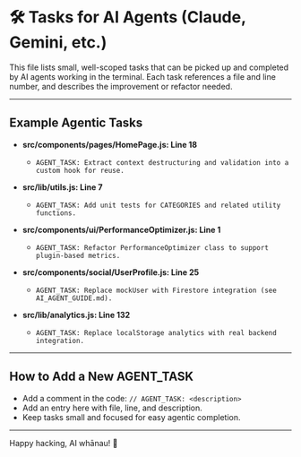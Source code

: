 # 🛠️ Tasks for AI Agents (Claude, Gemini, etc.)

This file lists small, well-scoped tasks that can be picked up and completed by AI agents working in the terminal. Each task references a file and line number, and describes the improvement or refactor needed.

---

## Example Agentic Tasks

- **src/components/pages/HomePage.js: Line 18**
  - `AGENT_TASK: Extract context destructuring and validation into a custom hook for reuse.`

- **src/lib/utils.js: Line 7**
  - `AGENT_TASK: Add unit tests for CATEGORIES and related utility functions.`

- **src/components/ui/PerformanceOptimizer.js: Line 1**
  - `AGENT_TASK: Refactor PerformanceOptimizer class to support plugin-based metrics.`

- **src/components/social/UserProfile.js: Line 25**
  - `AGENT_TASK: Replace mockUser with Firestore integration (see AI_AGENT_GUIDE.md).`

- **src/lib/analytics.js: Line 132**
  - `AGENT_TASK: Replace localStorage analytics with real backend integration.`

---

## How to Add a New AGENT_TASK
- Add a comment in the code: `// AGENT_TASK: <description>`
- Add an entry here with file, line, and description.
- Keep tasks small and focused for easy agentic completion.

---

Happy hacking, AI whānau! 🚀 